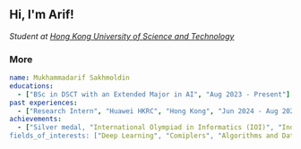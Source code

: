 <h2> Hi, I'm Arif! </h2>
<p><em>Student at <a href="https://hkust.edu.hk">Hong Kong University of Science and Technology</a></br>
</em></p>

### More

```yaml
name: Mukhammadarif Sakhmoldin
educations:
  - ["BSc in DSCT with an Extended Major in AI", "Aug 2023 - Present"]
past experiences: 
  - ["Research Intern", "Huawei HKRC", "Hong Kong", "Jun 2024 - Aug 2024"]
achievements:
  - ["Silver medal, "International Olympiad in Informatics (IOI)", "Indonesia", "Aug 2022"]
fields_of_interests: ["Deep Learning", "Comiplers", "Algorithms and Data Strcutures"]
```
